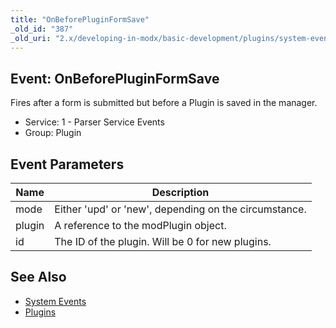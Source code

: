 ```yaml
---
title: "OnBeforePluginFormSave"
_old_id: "387"
_old_uri: "2.x/developing-in-modx/basic-development/plugins/system-events/onbeforepluginformsave"
---
```


## Event: OnBeforePluginFormSave

Fires after a form is submitted but before a Plugin is saved in the manager.

- Service: 1 - Parser Service Events
- Group: Plugin

## Event Parameters

| Name   | Description                                           |
| ------ | ----------------------------------------------------- |
| mode   | Either 'upd' or 'new', depending on the circumstance. |
| plugin | A reference to the modPlugin object.                  |
| id     | The ID of the plugin. Will be 0 for new plugins.      |

## See Also

- [System Events](extending-modx/plugins/system-events "System Events")
- [Plugins](extending-modx/plugins "Plugins")
